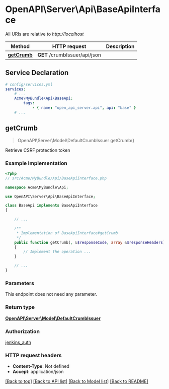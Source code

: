 # OpenAPI\Server\Api\BaseApiInterface

All URIs are relative to *http://localhost*

Method | HTTP request | Description
------------- | ------------- | -------------
[**getCrumb**](BaseApiInterface.md#getCrumb) | **GET** /crumbIssuer/api/json | 


## Service Declaration
```yaml
# config/services.yml
services:
    # ...
    Acme\MyBundle\Api\BaseApi:
        tags:
            - { name: "open_api_server.api", api: "base" }
    # ...
```

## **getCrumb**
> OpenAPI\Server\Model\DefaultCrumbIssuer getCrumb()



Retrieve CSRF protection token

### Example Implementation
```php
<?php
// src/Acme/MyBundle/Api/BaseApiInterface.php

namespace Acme\MyBundle\Api;

use OpenAPI\Server\Api\BaseApiInterface;

class BaseApi implements BaseApiInterface
{

    // ...

    /**
     * Implementation of BaseApiInterface#getCrumb
     */
    public function getCrumb(, &$responseCode, array &$responseHeaders): array|\OpenAPI\Server\Model\DefaultCrumbIssuer
    {
        // Implement the operation ...
    }

    // ...
}
```

### Parameters
This endpoint does not need any parameter.

### Return type

[**OpenAPI\Server\Model\DefaultCrumbIssuer**](../Model/DefaultCrumbIssuer.md)

### Authorization

[jenkins_auth](../../README.md#jenkins_auth)

### HTTP request headers

 - **Content-Type**: Not defined
 - **Accept**: application/json

[[Back to top]](#) [[Back to API list]](../../README.md#documentation-for-api-endpoints) [[Back to Model list]](../../README.md#documentation-for-models) [[Back to README]](../../README.md)

